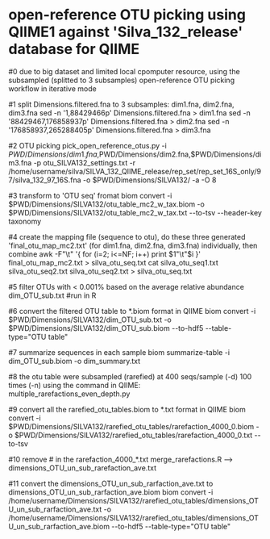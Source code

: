 # open-reference OTU picking using QIIME1 against 'Silva_132_release' database for QIIME

#0 due to big dataset and limited local cpomputer resource, using the subsampled (splitted to 3 subsamples) open-reference OTU picking workflow in iterative mode

#1 split Dimensions.filtered.fna to 3 subsamples: dim1.fna, dim2.fna, dim3.fna
sed -n '1,88429466p' Dimensions.filtered.fna > dim1.fna
sed -n '88429467,176858937p' Dimensions.filtered.fna > dim2.fna
sed -n '176858937,265288405p' Dimensions.filtered.fna > dim3.fna

#2 OTU picking
pick_open_reference_otus.py -i $PWD/Dimensions/dim1.fna,$PWD/Dimensions/dim2.fna,$PWD/Dimensions/dim3.fna -p otu_SILVA132_settings.txt -r /home/username/silva/SILVA_132_QIIME_release/rep_set/rep_set_16S_only/97/silva_132_97_16S.fna -o $PWD/Dimensions/SILVA132/ -a -O 8

#3 transform to 'OTU seq' fromat
biom convert -i $PWD/Dimensions/SILVA132/otu_table_mc2_w_tax.biom -o $PWD/Dimensions/SILVA132/otu_table_mc2_w_tax.txt --to-tsv --header-key taxonomy

#4 create the mapping file (sequence to otu), do these three generated 'final_otu_map_mc2.txt' (for dim1.fna, dim2.fna, dim3.fna) individually, then combine
awk -F"\t" '{ for (i=2; i<=NF; i++) print $1"\t"$i }' final_otu_map_mc2.txt > silva_otu_seq.txt
cat silva_otu_seq1.txt silva_otu_seq2.txt silva_otu_seq2.txt > silva_otu_seq.txt

#5 filter OTUs with < 0.001% based on the average relative abundance 
dim_OTU_sub.txt #run in R

#6 convert the filtered OTU table to *.biom format in QIIME
biom convert -i $PWD/Dimensions/SILVA132/dim_OTU_sub.txt -o $PWD/Dimensions/SILVA132/dim_OTU_sub.biom --to-hdf5 --table-type="OTU table"

#7 summarize sequences in each sample
biom summarize-table -i dim_OTU_sub.biom -o dim_summary.txt

#8 the otu table were subsampled (rarefied) at 400 seqs/sample (-d) 100 times (-n) using the command in QIIME: multiple_rarefactions_even_depth.py

#9 convert all the rarefied_otu_tables.biom to *.txt format in QIIME
biom convert -i $PWD/Dimensions/SILVA132/rarefied_otu_tables/rarefaction_4000_0.biom -o $PWD/Dimensions/SILVA132/rarefied_otu_tables/rarefaction_4000_0.txt --to-tsv

#10 remove # in the rarefaction_4000_*.txt
merge_rarefactions.R --> dimensions_OTU_un_sub_rarefaction_ave.txt

#11 convert the dimensions_OTU_un_sub_rarfaction_ave.txt to dimensions_OTU_un_sub_rarfaction_ave.biom
biom convert -i /home/username/Dimensions/SILVA132/rarefied_otu_tables/dimensions_OTU_un_sub_rarfaction_ave.txt -o /home/username/Dimensions/SILVA132/rarefied_otu_tables/dimensions_OTU_un_sub_rarfaction_ave.biom  --to-hdf5 --table-type="OTU table"


